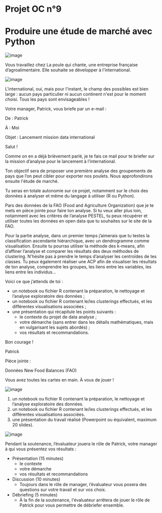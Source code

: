 <p align="center"><strong><h1>Projet OC n°9</h1></strong></p>

<p align="center"><strong><h1>Produire une étude de marché avec Python</h1></strong></p>


![image](https://github.com/user-attachments/assets/9c03ac95-fa65-401b-84a5-09d23324992b)

Vous travaillez chez La poule qui chante, une entreprise française d’agroalimentaire. Elle souhaite se développer à l'international.

![image](https://github.com/user-attachments/assets/cb3ddf68-b277-42f7-be61-38a79586dba8)

L'international, oui, mais pour l'instant, le champ des possibles est bien large : aucun pays particulier ni aucun continent n'est pour le moment choisi. Tous les pays sont envisageables !

Votre manager, Patrick, vous briefe par un e-mail :

De : Patrick

À : Moi

Objet : Lancement mission data international

Salut !

Comme on en a déjà brièvement parlé, je te fais ce mail pour te briefer sur la mission d’analyse pour le lancement à l’international.

Ton objectif sera de proposer une première analyse des groupements de pays que l’on peut cibler pour exporter nos poulets. Nous approfondirons ensuite l'étude de marché. 

Tu seras en totale autonomie sur ce projet, notamment sur le choix des données à analyser et même du langage à utiliser (R ou Python). 

Pars des données de la FAO (Food and Agriculture Organization) que je te mets en pièce jointe pour faire ton analyse. Si tu veux aller plus loin, notamment avec les critères de l’analyse PESTEL, tu peux récupérer et utiliser toutes les données en open data que tu souhaites sur le site de la FAO.

Pour la partie analyse, dans un premier temps j’aimerais que tu testes la classification ascendante hiérarchique, avec un dendrogramme comme visualisation. Ensuite tu pourras utiliser la méthode des k-means, afin d’affiner l’analyse et comparer les résultats des deux méthodes de clustering. N'hésite pas à prendre le temps d’analyser les centroïdes de tes classes. Tu peux également réaliser une ACP afin de visualiser les résultats de ton analyse, comprendre les groupes, les liens entre les variables, les liens entre les individus...

Voici ce que j’attends de toi :

- un notebook ou fichier R contenant la préparation, le nettoyage et l’analyse exploratoire des données ;
- un notebook ou fichier R contenant le/les clusterings effectués, et les différentes visualisations associées ;
- une présentation qui récapitule les points suivants : 
   - le contexte du projet de data analyse ;
   - votre démarche (sans entrer dans les détails mathématiques, mais en vulgarisant les sujets abordés) ;
   - vos résultats et recommandations.
 

Bon courage !

Patrick

Pièce jointe :

Données New Food Balances (FAO)

 Vous avez toutes les cartes en main. À vous de jouer !

 ![image](https://github.com/user-attachments/assets/80a6e4f2-9b90-43f5-b48f-ad32c5277055)

1. un notebook ou fichier R contenant la préparation, le nettoyage et l’analyse exploratoire des données.
2. un notebook ou fichier R contenant le/les clusterings effectués, et les différentes visualisations associées.
3. une présentation du travail réalisé (Powerpoint ou équivalent, maximum 20 slides).

![image](https://github.com/user-attachments/assets/c4daf44a-65d5-4038-a7a7-254b4f42f934)

Pendant la soutenance, l’évaluateur jouera le rôle de Patrick, votre manager à qui vous présentez vos résultats :

- Présentation (15 minutes)
  - le contexte 
  - votre démarche 
  - vos résultats et recommandations
- Discussion (10 minutes)
  - Toujours dans le rôle de manager, l’évaluateur vous posera des questions sur votre travail et sur vos choix.
- Débriefing (5 minutes)
  - À la fin de la soutenance, l'évaluateur arrêtera de jouer le rôle de Patrick pour vous permettre de débriefer ensemble.



